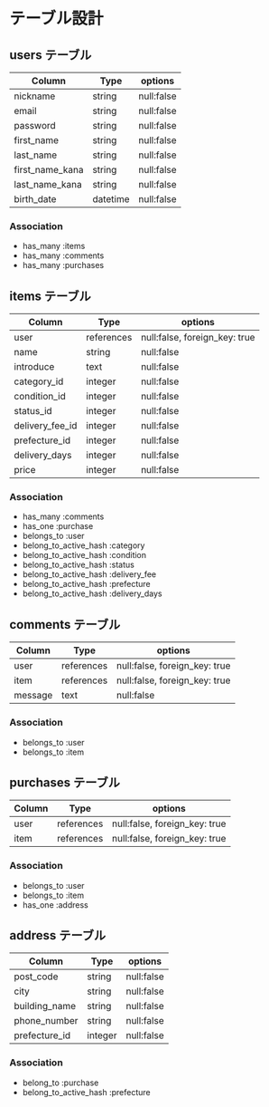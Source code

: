 # テーブル設計

## users テーブル

| Column           | Type       | options    |
| ---------------- | ---------- | ---------- |
| nickname         | string     | null:false |
| email            | string     | null:false |
| password         | string     | null:false |
| first_name       | string     | null:false |
| last_name        | string     | null:false |
| first_name_kana  | string     | null:false |
| last_name_kana   | string     | null:false |
| birth_date       | datetime   | null:false |

### Association

- has_many :items
- has_many :comments
- has_many :purchases

## items テーブル

| Column           | Type       | options                       |
| ---------------- | ---------- | ----------------------------- |
| user             | references | null:false, foreign_key: true |
| name             | string     | null:false                    |
| introduce        | text       | null:false                    |
| category_id      | integer    | null:false                    |
| condition_id     | integer    | null:false                    |
| status_id        | integer    | null:false                    |
| delivery_fee_id  | integer    | null:false                    |
| prefecture_id    | integer    | null:false                    |
| delivery_days    | integer    | null:false                    |
| price            | integer    | null:false                    |

### Association

- has_many :comments
- has_one :purchase
- belongs_to :user
- belong_to_active_hash :category
- belong_to_active_hash :condition
- belong_to_active_hash :status
- belong_to_active_hash :delivery_fee
- belong_to_active_hash :prefecture
- belong_to_active_hash :delivery_days

## comments テーブル

| Column           | Type       | options                       |
| ---------------- | ---------- | ----------------------------- |
| user             | references | null:false, foreign_key: true |
| item             | references | null:false, foreign_key: true |
| message          | text       | null:false                    |

### Association

- belongs_to :user
- belongs_to :item

## purchases テーブル

| Column           | Type       | options                       |
| ---------------- | ---------- | ----------------------------- |
| user             | references | null:false, foreign_key: true |
| item             | references | null:false, foreign_key: true |

### Association

- belongs_to :user
- belongs_to :item
- has_one :address

## address テーブル

| Column           | Type       | options                       |
| ---------------- | ---------- | ----------------------------- |
| post_code        | string     | null:false                    |
| city             | string     | null:false                    |
| building_name    | string     | null:false                    |
| phone_number     | string     | null:false                    |
| prefecture_id    | integer    | null:false                    |

### Association

- belong_to :purchase
- belong_to_active_hash :prefecture
